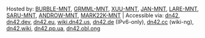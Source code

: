 Hosted by: [BURBLE-MNT](mailto:dn42@burble.com), [GRMML-MNT](mailto:nurtic-vibe@grmml.net), [XUU-MNT](mailto:xuu@dn42.us), [JAN-MNT](mailto:janeric@ortgies.it), [LARE-MNT](mailto:lare@lare.cc), [SARU-MNT](mailto:danny@saru.moe), [ANDROW-MNT](mailto:androw95220@gmail.com), [MARK22K-MNT](mailto:dn42@mk16.de) | Accessible via: [dn42](https://wiki.dn42), [dn42.dev](https://dn42.dev/), [dn42.eu](https://dn42.eu/), [wiki.dn42.us](https://wiki.dn42.us/), [dn42.de](https://dn42.de/) (IPv6-only), [dn42.cc](https://dn42.cc/) (wiki-ng), [dn42.wiki](https://dn42.wiki/), [dn42.pp.ua](https://dn42.pp.ua/), [dn42.obl.ong](https://dn42.obl.ong/)